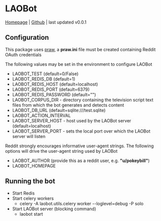 # LAOBot
[Homepage][3] | [Github][2] | last updated v0.0.1

## Configuration
This package uses [praw][1], a **praw.ini** file must be created containing Reddit OAuth credentials

The following values may be set in the environment to configure LAOBot 

* LAOBOT_TEST (default=0/False)
* LAOBOT_REDIS_DB (default=1)
* LAOBOT_REDIS_HOST (default=localhost)
* LAOBOT_REDIS_PORT (default=6379)
* LAOBOT_REDIS_PASSWORD (default="")
* LAOBOT_CORPUS_DIR - directory containing the television script text files from which the bot generates and detects content
* LAOBOT_DB_URL (default=sqlite:///test.sqlite)
* LAOBOT_ACTION_INTERVAL
* LAOBOT_SERVER_HOST - host used by the LAOBot server (default=localhost)
* LAOBOT_SERVER_PORT - sets the local port over which the LAOBot server will listen

Reddit strongly encourages informative user-agent strings.  The following options will drive the user-agent string used by LAOBot
* LAOBOT_AUTHOR (provide this as a reddit user, e.g. **"u/pokeybill"**)
* LAOBOT_HOMEPAGE

## Running the bot
* Start Redis
* Start celery workers
  * celery -A laobot.utils.celery worker --loglevel=debug -P solo
* Start LAOBot server (blocking command)
  * laobot start
  
[1]: https://praw.readthedocs.io/en/latest/
[2]: https://github.com/wnormandin/laobot
[3]: https://pokeybots.com/laobot.html